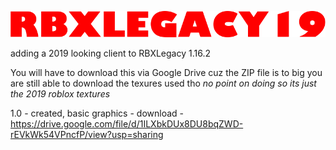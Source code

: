![Logo](https://github.com/randomised/RBXLegacy19/blob/master/RBXLegacy19.png)

adding a 2019 looking client to RBXLegacy 1.16.2

You will have to download this via Google Drive cuz the ZIP file is to big
you are still able to download the texures used tho *no point on doing so its just the 2019 roblox textures*

1.0 - created, basic graphics - download - https://drive.google.com/file/d/1ILXbkDUx8DU8bqZWD-rEVkWk54VPncfP/view?usp=sharing
